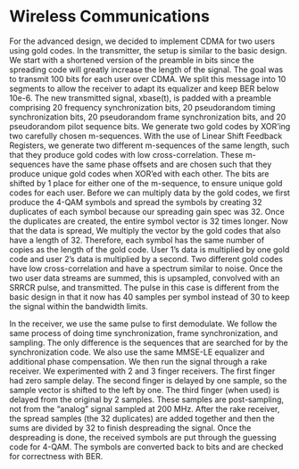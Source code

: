  # Wireless Communications
For the advanced design, we decided to implement CDMA for two users using gold codes. In the transmitter, the setup is similar to the basic design. We start with a shortened version of the preamble in bits since the spreading code will greatly increase the length of the signal. The goal was to transmit 100 bits for each user over CDMA. We split this message into 10 segments to allow the receiver to adapt its equalizer and keep BER below 10e-6. The new transmitted signal, xbase(t), is padded with a preamble comprising 20 frequency synchronization bits, 20 pseudorandom timing synchronization bits, 20 pseudorandom frame synchronization bits, and 20 pseudorandom pilot sequence bits. We generate two gold codes by XOR’ing two carefully chosen m-sequences. With the use of Linear Shift Feedback Registers, we generate two different m-sequences of the same length, such that they produce gold codes with low cross-correlation. These m-sequences have the same phase offsets and are chosen such that they produce unique gold codes when XOR’ed with each other. The bits are shifted by 1 place for either one of the m-sequence, to ensure unique gold codes for each user.
Before we can multiply data by the gold codes, we first produce the 4-QAM symbols and spread the symbols by creating 32 duplicates of each symbol because our spreading gain spec was 32. Once the duplicates are created, the entire symbol vector is 32 times longer. Now that the data is spread, We multiply the vector by the gold codes that also have a length of 32. Therefore, each symbol has the same number of copies as the length of the gold code. User 1’s data is multiplied by one gold code and user 2’s data is multiplied by a second. Two different gold codes have low cross-correlation and have a spectrum similar to noise. Once the two user data streams are summed, this is upsampled, convolved with an SRRCR pulse, and transmitted. The pulse in this case is different from the basic design in that it now has 40 samples per symbol instead of 30 to keep the signal within the bandwidth limits. 

In the receiver, we use the same pulse to first demodulate. We follow the same process of doing time synchronization, frame synchronization, and sampling. The only difference is the sequences that are searched for by the synchronization code. We also use the same MMSE-LE equalizer and additional phase compensation. We then run the signal through a rake receiver. We experimented with 2 and 3 finger receivers. The first finger had zero sample delay. The second finger is delayed by one sample, so the sample vector is shifted to the left by one. The third finger (when used) is delayed from the original by 2 samples. These samples are post-sampling, not from the “analog” signal sampled at 200 MHz. After the rake receiver, the spread samples (the 32 duplicates) are added together and then the sums are divided by 32 to finish despreading the signal. Once the despreading is done, the received symbols are put through the guessing code for 4-QAM. The symbols are converted back to bits and are checked for correctness with BER.
